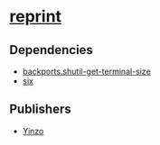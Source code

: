 # [reprint](https://pypi.org/project/reprint)

## Dependencies
- [backports.shutil-get-terminal-size](packages/b/backports.shutil-get-terminal-size.md)
- [six](packages/s/six.md)



## Publishers
- [Yinzo](https://pypi.org/user/Yinzo)


